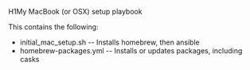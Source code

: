 H1My MacBook (or OSX) setup playbook

This contains the following:
* initial_mac_setup.sh -- Installs homebrew, then ansible
* homebrew-packages.yml -- Installs or updates packages, including casks

